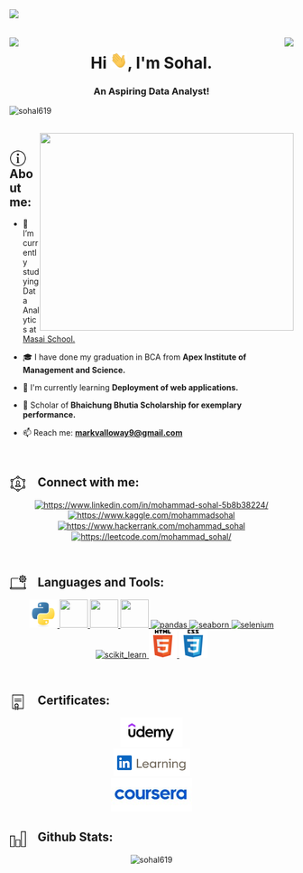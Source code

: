 <a align= "center" href='https://www.linkedin.com/in/mohammad-sohal-5b8b38224/'>
    <img src='https://cerebra-consulting.com/wp-content/uploads/2019/10/Big-Data-Background.jpg'>
</a>

<br>
<br>

<p>
    <img src="https://raw.githubusercontent.com/gist/ManulMax/2d20af60d709805c55fd784ca7cba4b9/raw/bcfeac7604f674ace63623106eb8bb8471d844a6/github.gif" widht="100"         height="100" align='left'>
    <img src="https://raw.githubusercontent.com/gist/ManulMax/2d20af60d709805c55fd784ca7cba4b9/raw/bcfeac7604f674ace63623106eb8bb8471d844a6/github.gif" widht="100"         height="100" align='right'>
</p>

<h1 align="center">Hi <img src='https://raw.githubusercontent.com/ABSphreak/ABSphreak/master/gifs/Hi.gif' width=30 height=30>, I'm Sohal.</h1>
<h3 align="center">An Aspiring Data Analyst!</h3>

<p align="left"> 
    <img src="https://komarev.com/ghpvc/?username=sohal619&label=Profile%20views&color=0e75b6&style=flat" alt="sohal619" /> 
</p>

<br>

<img src='https://i.pinimg.com/originals/fc/71/63/fc71635c7f1b09ed30413f59bb749582.gif' align='right' width=450 height=350>

<h2 align="left">
    <img src="info.gif" width=30 height=30 align='left' style="padding-right: 10px;">
    &nbsp; About me:
</h2>

- 🔭 I’m currently studying Data Analytics at [Masai School.](https://www.masai.school/referral/vrlzbcp)

- 🎓 I have done my graduation in BCA from **Apex Institute of Management and Science.**

- 🌱 I'm currently learning **Deployment of web applications.**

- 🧾 Scholar of **Bhaichung Bhutia Scholarship for exemplary performance.**

- 📫 Reach me: **markvalloway9@gmail.com**

<br>

<h2 align="left">
    <img src="connect.gif" width=30 height=30 align='left' style="padding-right: 10px;">
    &nbsp; Connect with me:
</h2>

<p align="center">
    <a href="https://www.linkedin.com/in/mohammad-sohal-5b8b38224/" target="blank">
        <img align="center" src="https://raw.githubusercontent.com/rahuldkjain/github-profile-readme-generator/master/src/images/icons/Social/linked-in-alt.svg"                alt="https://www.linkedin.com/in/mohammad-sohal-5b8b38224/" height="40" width="40" />
    </a>
    <a href="https://www.kaggle.com/mohammadsohal" target="blank">
        <img align="center" src="https://raw.githubusercontent.com/rahuldkjain/github-profile-readme-generator/master/src/images/icons/Social/kaggle.svg"                        alt="https://www.kaggle.com/mohammadsohal" height="40" width="40" />
    </a>
    <a href="https://www.hackerrank.com/mohammad_sohal" target="blank">
        <img align="center" src="https://raw.githubusercontent.com/rahuldkjain/github-profile-readme-generator/master/src/images/icons/Social/hackerrank.svg"                    alt="https://www.hackerrank.com/mohammad_sohal" height="40" width="40" />
    </a>
    <a href="https://leetcode.com/mohammad_sohal/" target="blank">
        <img align="center" src="https://cdn.iconscout.com/icon/free/png-256/leetcode-3521542-2944960.png" alt="https://leetcode.com/mohammad_sohal/" height="40"                width="40" />
    </a>
</p>

<br>

<h2><img src="skills.gif" width=30 height=30 align='left' style="padding-right: 10px;">&nbsp; Languages and Tools:</h2>
<p align="center"> 
    <a href="https://www.python.org" target="_blank" rel="noreferrer"> 
        <img src="https://raw.githubusercontent.com/devicons/devicon/master/icons/python/python-original.svg" alt="python" width="50" height="50"/> 
    </a>
    <a href='https://www.microsoft.com/en-us/sql-server'>
        <img src="https://img.icons8.com/color/48/null/microsoft-sql-server.png" width="50" height="50" />
    </a>
    <a href='https://www.microsoft.com/en/microsoft-365/excel'>
        <img src="https://img.icons8.com/fluency/48/null/microsoft-excel-2019.png" width="50" height="50" />
    </a>
    <a href='https://www.tableau.com/'>
        <img src="https://img.icons8.com/color/48/null/tableau-software.png" width="50" height="50" />
    </a>
    <a href="https://pandas.pydata.org/" target="_blank" rel="noreferrer"> 
        <img src="https://img.icons8.com/color/144/000000/pandas.png" alt="pandas" width="50" height="50"/> 
    </a>
    <a href="https://seaborn.pydata.org/" target="_blank" rel="noreferrer"> 
        <img src="https://seaborn.pydata.org/_images/logo-mark-lightbg.svg" alt="seaborn" width="50" height="50"/>
    </a>
    <a href="https://www.selenium.dev" target="_blank" rel="noreferrer">
        <img src="https://raw.githubusercontent.com/detain/svg-logos/780f25886640cef088af994181646db2f6b1a3f8/svg/selenium-logo.svg" alt="selenium" width="50" height="50"/>
    </a>
    <a href="https://scikit-learn.org/" target="_blank" rel="noreferrer"> 
        <img src="https://upload.wikimedia.org/wikipedia/commons/0/05/Scikit_learn_logo_small.svg" alt="scikit_learn" width="50" height="50"/>
    </a>
    <a href="https://www.w3.org/html/" target="_blank" rel="noreferrer"> <img src="https://raw.githubusercontent.com/devicons/devicon/master/icons/html5/html5-original-wordmark.svg" alt="html5" width="50" height="50"/> 
    </a> 
    <a href="https://www.w3schools.com/css/" target="_blank" rel="noreferrer"> 
        <img src="https://raw.githubusercontent.com/devicons/devicon/master/icons/css3/css3-original-wordmark.svg" alt="css3" width="50" height="50"/> 
    </a>
</p>
<br>
<h2>
    <img src='certi.gif' width=30 height=30 align='left' style="padding-right: 10px;">&nbsp; Certificates:
</h2>
<p align='center'>
    <a href='https://sohal619.github.io/udemy-certificates/'>
        <img src='udemy.png'>
    </a>
    <br>
    <a href='https://sohal619.github.io/linkedin-certificates/'>
        <img src='linkedin learning.png'>
    </a>
    <br>
    <a href='https://coursera.org/share/ed9861532226df99b600590e717ba475'>
        <img src='coursera.jpg'>
    </a>
</p>

<h2><img src="stats.gif" width=30 height=30 align='left' style="padding-right: 10px;">&nbsp; Github Stats:</h2>
<p align="center"><img align="center" src="https://github-readme-streak-stats.herokuapp.com/?user=sohal619&hide_border=false" alt="sohal619" /></p>
